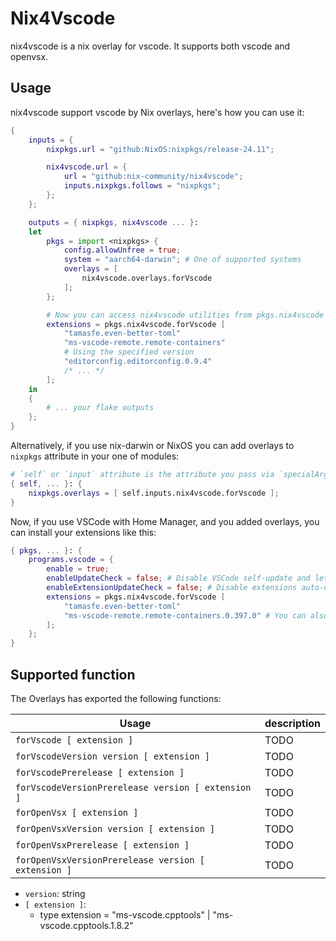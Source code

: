 # Nix4Vscode

nix4vscode is a nix overlay for vscode. It supports both vscode and openvsx.

## Usage

nix4vscode support vscode by Nix overlays, here's how you can use it:

```nix
{
    inputs = {
        nixpkgs.url = "github:NixOS:nixpkgs/release-24.11";

        nix4vscode.url = {
            url = "github:nix-community/nix4vscode";
            inputs.nixpkgs.follows = "nixpkgs";
        };
    };

    outputs = { nixpkgs, nix4vscode ... }:
    let
        pkgs = import <nixpkgs> {
            config.allowUnfree = true;
            system = "aarch64-darwin"; # One of supported systems
            overlays = [
                nix4vscode.overlays.forVscode
            ];
        };

        # Now you can access nix4vscode utilities from pkgs.nix4vscode
        extensions = pkgs.nix4vscode.forVscode [
            "tamasfe.even-better-toml"
            "ms-vscode-remote.remote-containers"
            # Using the specified version
            "editorconfig.editorconfig.0.9.4"
            /* ... */
        ];
    in
    {
        # ... your flake outputs
    };
}
```

Alternatively, if you use nix-darwin or NixOS you can add overlays to `nixpkgs` attribute in your one of modules:

```nix
# `self` or `input` attribute is the attribute you pass via `specialArgs` when you call `darwinSystem` or `nixosSystem`
{ self, ... }: {
    nixpkgs.overlays = [ self.inputs.nix4vscode.forVscode ];
}
```

Now, if you use VSCode with Home Manager, and you added overlays, you can install your extensions like this:

```nix
{ pkgs, ... }: {
    programs.vscode = {
        enable = true;
        enableUpdateCheck = false; # Disable VSCode self-update and let Home Manager to manage VSCode versions instead.
        enableExtensionUpdateCheck = false; # Disable extensions auto-update and let nix4vscode manage updates and extensions
        extensions = pkgs.nix4vscode.forVscode [
            "tamasfe.even-better-toml"
            "ms-vscode-remote.remote-containers.0.397.0" # You can also install specific version of extensions
        ];
    };
}
```

## Supported function

The Overlays has exported the following functions:

| Usage                                                          | description   |
| -------------------------------------------------------------- | ------------- |
| `forVscode [ extension ]`                                        | TODO          |
| `forVscodeVersion version [ extension ]`                         | TODO          |
| `forVscodePrerelease [ extension ]`                              | TODO          |
| `forVscodeVersionPrerelease version [ extension ]`               | TODO          |
| `forOpenVsx [ extension ]`                                       | TODO          |
| `forOpenVsxVersion version [ extension ]`                        | TODO          |
| `forOpenVsxPrerelease [ extension ]`                             | TODO          |
| `forOpenVsxVersionPrerelease version [ extension ]`              | TODO          |

* `version`: string
* `[ extension ]`:
    * type extension = "ms-vscode.cpptools" | "ms-vscode.cpptools.1.8.2"
